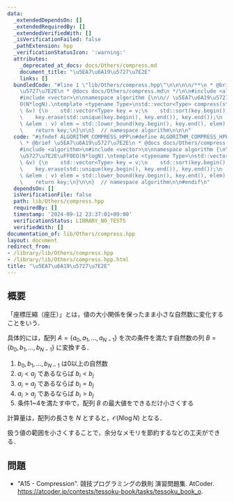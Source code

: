 ```yaml
---
data:
  _extendedDependsOn: []
  _extendedRequiredBy: []
  _extendedVerifiedWith: []
  _isVerificationFailed: false
  _pathExtension: hpp
  _verificationStatusIcon: ':warning:'
  attributes:
    _deprecated_at_docs: docs/Others/compress.md
    document_title: "\u5EA7\u6A19\u5727\u7E2E"
    links: []
  bundledCode: "#line 1 \"lib/Others/compress.hpp\"\n\n\n\n/**\n * @brief \u5EA7\u6A19\
    \u5727\u7E2E\n * @docs docs/Others/compress.md\n */\n\n#include <algorithm>\n\
    #include <vector>\n\nnamespace algorithm {\n\n// \u5EA7\u6A19\u5727\u7E2E\uFF0E\
    O(N*logN).\ntemplate <typename Type>\nstd::vector<Type> compress(std::vector<Type>\
    \ &v) {\n    std::vector<Type> key = v;\n    std::sort(key.begin(), key.end());\n\
    \    key.erase(std::unique(key.begin(), key.end()), key.end());\n    for(auto\
    \ &elem : v) elem = std::lower_bound(key.begin(), key.end(), elem) - key.begin();\n\
    \    return key;\n}\n\n}  // namespace algorithm\n\n\n"
  code: "#ifndef ALGORITHM_COMPRESS_HPP\n#define ALGORITHM_COMPRESS_HPP 1\n\n/**\n\
    \ * @brief \u5EA7\u6A19\u5727\u7E2E\n * @docs docs/Others/compress.md\n */\n\n\
    #include <algorithm>\n#include <vector>\n\nnamespace algorithm {\n\n// \u5EA7\u6A19\
    \u5727\u7E2E\uFF0EO(N*logN).\ntemplate <typename Type>\nstd::vector<Type> compress(std::vector<Type>\
    \ &v) {\n    std::vector<Type> key = v;\n    std::sort(key.begin(), key.end());\n\
    \    key.erase(std::unique(key.begin(), key.end()), key.end());\n    for(auto\
    \ &elem : v) elem = std::lower_bound(key.begin(), key.end(), elem) - key.begin();\n\
    \    return key;\n}\n\n}  // namespace algorithm\n\n#endif\n"
  dependsOn: []
  isVerificationFile: false
  path: lib/Others/compress.hpp
  requiredBy: []
  timestamp: '2024-09-12 23:37:01+09:00'
  verificationStatus: LIBRARY_NO_TESTS
  verifiedWith: []
documentation_of: lib/Others/compress.hpp
layout: document
redirect_from:
- /library/lib/Others/compress.hpp
- /library/lib/Others/compress.hpp.html
title: "\u5EA7\u6A19\u5727\u7E2E"
---
```

## 概要

「座標圧縮（座圧）」とは，値の大小関係を保ったまま小さな自然数に変化することをいう．

具体的には，配列 $A = \lbrace a_0, a_1, \ldots, a_{N-1} \rbrace$ を次の条件を満たす自然数の列 $B = \lbrace b_0, b_1, \ldots, b_{N-1} \rbrace$ に変換する．

1. $b_0, b_1, \ldots, b_{N-1}$ は0以上の自然数
1. $a_i < a_j$ であるならば $b_i < b_j$
1. $a_i = a_j$ であるならば $b_i = b_j$
1. $a_i > a_j$ であるならば $b_i > b_j$
1. 条件1~4を満たす中で，配列 $B$ の最大値をできるだけ小さくする

計算量は，配列の長さを $N$ とすると，$\mathcal{O}(N \log N)$ となる．

扱う値の範囲を小さくすることで，余分なメモリを節約するなどの工夫ができる．


## 問題

- "A15 - Compression". 競技プログラミングの鉄則 演習問題集. AtCoder. <https://atcoder.jp/contests/tessoku-book/tasks/tessoku_book_o>.
